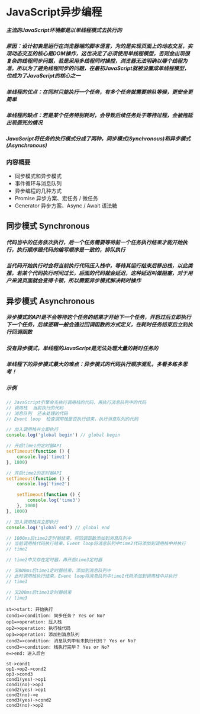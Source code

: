# JavaScript异步编程
##### 主流的JavaScript环境都是以单线程模式去执行的
##### 原因：设计初衷是运行在浏览器端的脚本语言，为的是实现页面上的动态交互，实现动态交互的核心是DOM操作，这也决定了必须使用单线程模型，否则会出现很复杂的线程同步问题，若是采用多线程同时操控，浏览器无法明确以哪个线程为准，所以为了避免线程同步的问题，在最初JavaScript就被设置成单线程模型，也成为了JavaScript的核心之一
##### 单线程的优点：在同时只能执行一个任务，有多个任务就需要排队等候，更安全更简单
##### 单线程的缺点：若是某个任务特别耗时，会导致后续任务处于等待过程，会被拖延出现假死的情况
##### JavaScript将任务的执行模式分成了两种，同步模式(Synchronous)和异步模式(Asynchronous)
### 内容概要
+ 同步模式和异步模式
+ 事件循环与消息队列
+ 异步编程的几种方式
+ Promise 异步方案、宏任务 / 微任务
+ Generator 异步方案、Async / Await 语法糖
## 同步模式 Synchronous
##### 代码当中的任务依次执行，后一个任务需要等待前一个任务执行结束才能开始执行，执行顺序跟代码的编写顺序是一致的，排队执行
##### 当代码开始执行时会将当前执行代码压入栈中，等待其运行结束后移出栈，以此类推，若某个代码执行时间过长，后面的代码就会延迟，这种延迟叫做阻塞，对于用户来说页面就会变得卡顿，所以需要异步模式解决耗时操作
## 异步模式 Asynchronous
##### 异步模式的API是不会等待这个任务的结果才开始下一个任务，开启过后立即执行下一个任务，后续逻辑一般会通过回调函数的方式定义，在耗时任务结束后立刻执行回调函数
##### 没有异步模式，单线程的JavaScript是无法处理大量的耗时任务的
##### 单线程下的异步模式最大的难点：异步模式的代码执行顺序混乱，多看多练多思考！
##### 示例
```javascript
// JavaScript引擎会先执行调用栈的代码，再执行消息队列中的代码
// 调用栈  当前执行的代码
// 消息队列  还未处理的代码
// Event loop  检查调用栈是否执行结束，执行消息队列的代码

// 加入调用栈并立即执行
console.log('global begin') // global begin

// 开启time1的定时器API
setTimeout(function () {
    console.log('time1')
}, 1800)

// 开启time2的定时器API
setTimeout(function () {
    console.log('time2')

    setTimeout(function () {
        console.log('time3')
    }, 1000)
}, 1000)

// 加入调用栈并立即执行 
console.log('global end') // global end

// 1000ms后time2定时器结束，将回调函数添加到消息队列中
// 当前调用栈代码执行结束，Event loop将消息队列中time2代码添加到调用栈中并执行
// time2

// time2中又存在定时器，再开启time3定时器

// 又800ms后time1定时器结束，添加到消息队列中
// 此时调用栈执行结束，Event loop将消息队列中time1代码添加到调用栈中并执行
// time1 

// 又200ms后time3定时器结束
// time3 
```
```flow
st=>start: 开始执行
cond1=>condition: 同步任务？ Yes or No?
op1=>operation: 压入栈
op2=>operation: 执行栈代码
op3=>operation: 添加到消息队列
cond2=>condition: 消息队列中有未执行代码？ Yes or No?
cond3=>condition: 栈执行完毕？ Yes or No?
e=>end: 进入后台

st->cond1
op1->op2->cond2
op3->cond3
cond1(yes)->op1
cond1(no)->op3
cond2(yes)->op1
cond2(no)->e
cond3(yes)->cond2
cond3(no)->op2
```















